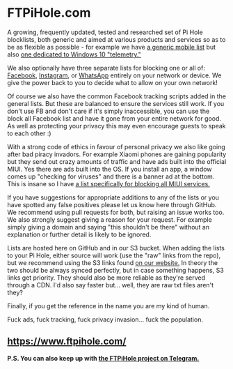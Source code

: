# FTPiHole.com

A growing, frequently updated, tested and researched set of Pi Hole blocklists, both generic and aimed at various products and services so as to be as flexible as possible - for example we have [a generic mobile list](https://ftpihole.s3.eu-west-2.amazonaws.com/blocklists/smartphone-ads-tracking.txt) but also [one dedicated to Windows 10 "telemetry."](https://ftpihole.s3.eu-west-2.amazonaws.com/blocklists/windows10-spying-erm-i-mean-telemetry-lol.txt)

We also optionally have three separate lists for blocking one or all of: [Facebook](https://ftpihole.s3.eu-west-2.amazonaws.com/blocklists/facebook-full-block.txt), [Instagram](https://ftpihole.s3.eu-west-2.amazonaws.com/blocklists/instagram-full-block.txt), or [WhatsApp](https://ftpihole.s3.eu-west-2.amazonaws.com/blocklists/whatsapp-full-block.txt) entirely on your network or device. We give the power back to you to decide what to allow on your own network!

Of course we also have the common Facebook tracking scripts added in the general lists. But these are balanced to ensure the services still work. If you don't use FB and don't care if it's simply inaccessible, you can use the block all Facebook list and have it gone from your entire network for good. As well as protecting your privacy this may even encourage guests to speak to each other :) 

With a strong code of ethics in favour of personal privacy we also like going after bad piracy invadors. For example Xiaomi phones are gaining popularity but they send out crazy amounts of traffic and have ads built into the official MIUI. Yes there are ads built into the OS. If you install an app, a window comes up "checking for viruses" and there is a banner ad at the bottom. This is insane so I have [a list specifically for blocking all MIUI services.](https://ftpihole.s3.eu-west-2.amazonaws.com/blocklists/xiaomi-ads-tracking.txt)

If you have suggestions for appropriate additions to any of the lists or you have spotted any false positives please let us know here through GitHub. We recommend using pull requests for both, but raising an issue works too. We also strongly suggest giving a reason for your request. For example simply giving a domain and saying "this shouldn't be there" without an explanation or further detail is likely to be ignored.

Lists are hosted here on GitHub and in our S3 bucket. When adding the lists to your Pi Hole, either source will work (use the "raw" links from the repo), but we recommend using the S3 links found [on our website.](https://www.ftpihole.com/lists/) In theory the two should be always synced perfectly, but in case something happens, S3 links get priority. They should also be more reliable as they're served through a CDN. I'd also say faster but... well, they are raw txt files aren't they?

Finally, if you get the reference in the name you are my kind of human.

Fuck ads, fuck tracking, fuck privacy invasion... fuck the population.

## https://www.ftpihole.com/

**P.S. You can also keep up with [the FTPiHole project on Telegram.](https://telegram.me/FTPiHole)**
